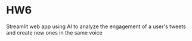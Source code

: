 # HW6
Streamlit web app using AI to analyze the engagement of a user's tweets and create new ones in the same voice
